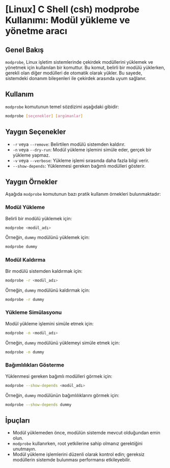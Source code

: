 # [Linux] C Shell (csh) modprobe Kullanımı: Modül yükleme ve yönetme aracı

## Genel Bakış
`modprobe`, Linux işletim sistemlerinde çekirdek modüllerini yüklemek ve yönetmek için kullanılan bir komuttur. Bu komut, belirli bir modülü yüklerken, gerekli olan diğer modülleri de otomatik olarak yükler. Bu sayede, sistemdeki donanım bileşenleri ile çekirdek arasında uyum sağlanır.

## Kullanım
`modprobe` komutunun temel sözdizimi aşağıdaki gibidir:

```bash
modprobe [seçenekler] [argümanlar]
```

## Yaygın Seçenekler
- `-r` veya `--remove`: Belirtilen modülü sistemden kaldırır.
- `-n` veya `--dry-run`: Modül yükleme işlemini simüle eder, gerçek bir yükleme yapmaz.
- `-v` veya `--verbose`: Yükleme işlemi sırasında daha fazla bilgi verir.
- `--show-depends`: Yüklenmesi gereken bağımlı modülleri gösterir.

## Yaygın Örnekler
Aşağıda `modprobe` komutunun bazı pratik kullanım örnekleri bulunmaktadır:

### Modül Yükleme
Belirli bir modülü yüklemek için:

```bash
modprobe <modül_adı>
```
Örneğin, `dummy` modülünü yüklemek için:

```bash
modprobe dummy
```

### Modül Kaldırma
Bir modülü sistemden kaldırmak için:

```bash
modprobe -r <modül_adı>
```
Örneğin, `dummy` modülünü kaldırmak için:

```bash
modprobe -r dummy
```

### Yükleme Simülasyonu
Modül yükleme işlemini simüle etmek için:

```bash
modprobe -n <modül_adı>
```
Örneğin, `dummy` modülünü yüklemeyi simüle etmek için:

```bash
modprobe -n dummy
```

### Bağımlılıkları Gösterme
Yüklenmesi gereken bağımlı modülleri görmek için:

```bash
modprobe --show-depends <modül_adı>
```
Örneğin, `dummy` modülünün bağımlılıklarını görmek için:

```bash
modprobe --show-depends dummy
```

## İpuçları
- Modül yüklemeden önce, modülün sistemde mevcut olduğundan emin olun.
- `modprobe` kullanırken, root yetkilerine sahip olmanız gerektiğini unutmayın.
- Modül yükleme işlemlerini düzenli olarak kontrol edin; gereksiz modüllerin sistemde bulunması performansı etkileyebilir.